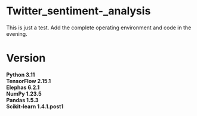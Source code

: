 # Twitter_sentiment-_analysis
This is just a test. Add the complete operating environment and code in the evening.


# Version  

**Python 3.11**  
**TensorFlow 2.15.1**  
**Elephas 6.2.1**  
**NumPy 1.23.5**  
**Pandas 1.5.3**  
**Scikit-learn 1.4.1.post1**  
